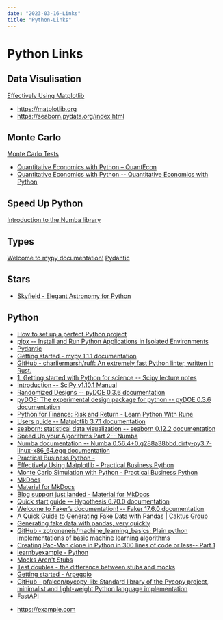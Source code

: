 ```yaml
---
date: "2023-03-16-Links"
title: "Python-Links"
---
```

<!-- markdownlint-disable MD025 -->
# Python Links
<!-- markdownlint-enable MD025 -->

## Data Visulisation

[Effectively Using Matplotlib](https://pbpython.com/effective-matplotlib.html)
<!-- markdownlint-disable MD034 -->
* https://matplotlib.org
* https://seaborn.pydata.org/index.html
<!-- markdownlint-enable MD034 -->

## Monte Carlo

[Monte Carlo Tests](https://nbviewer.org/github/scipy/scipy-cookbook/blob/main/ipython/ResamplingAndMonteCarloMethods/resampling_tutorial_1.ipynb)
* [Quantitative Economics with Python – QuantEcon](https://quantecon.org/python-lectures/)
* [Quantitative Economics with Python -- Quantitative Economics with Python](https://python.quantecon.org/intro.html)

## Speed Up Python

[Introduction to the Numba library](https://kratzert.github.io/2017/09/12/introduction-to-the-numba-library.html)

## Types

[Welcome to mypy documentation!](https://mypy.readthedocs.io/en/stable/index.html)
[Pydantic](https://docs.pydantic.dev/)

## Stars

* [Skyfield - Elegant Astronomy for Python](https://rhodesmill.org/skyfield/)

## Python

* [How to set up a perfect Python project](https://sourcery.ai/blog/python-best-practices/)
* [pipx -- Install and Run Python Applications in Isolated Environments](https://pypa.github.io/pipx/#overview-what-is-pipx)
* [Pydantic](https://docs.pydantic.dev)
* [Getting started - mypy 1.1.1 documentation](https://mypy.readthedocs.io/en/stable/getting_started.html#installing-and-running-mypy)
* [GitHub - charliermarsh/ruff: An extremely fast Python linter, written in Rust.](https://github.com/charliermarsh/ruff)
* [1. Getting started with Python for science -- Scipy lecture notes](https://scipy-lectures.org/intro/index.html)
* [Introduction -- SciPy v1.10.1 Manual](https://docs.scipy.org/doc/scipy/tutorial/general.html)
* [Randomized Designs -- pyDOE 0.3.6 documentation](https://pythonhosted.org/pyDOE/randomized.html)
* [pyDOE: The experimental design package for python -- pyDOE 0.3.6 documentation](https://pythonhosted.org/pyDOE/index.html)
* [Python for Finance: Risk and Return - Learn Python With Rune](https://www.learnpythonwithrune.org/python-for-finance-risk-and-return/)
* [Users guide -- Matplotlib 3.7.1 documentation](https://matplotlib.org/stable/users/index.html)
* [seaborn: statistical data visualization -- seaborn 0.12.2 documentation](https://seaborn.pydata.org/index.html)
* [Speed Up your Algorithms Part 2-- Numba](https://towardsdatascience.com/speed-up-your-algorithms-part-2-numba-293e554c5cc1)
* [Numba documentation -- Numba 0.56.4+0.g288a38bbd.dirty-py3.7-linux-x86_64.egg documentation](https://numba.readthedocs.io/en/stable/index.html)
* [Practical Business Python -](https://pbpython.com)
* [Effectively Using Matplotlib - Practical Business Python](https://pbpython.com/effective-matplotlib.html)
* [Monte Carlo Simulation with Python - Practical Business Python](https://pbpython.com/monte-carlo.html)
* [MkDocs](https://www.mkdocs.org)
* [Material for MkDocs](https://squidfunk.github.io/mkdocs-material/)
* [Blog support just landed - Material for MkDocs](https://squidfunk.github.io/mkdocs-material/blog/2022/09/12/blog-support-just-landed/?h=jekyll)
* [Quick start guide -- Hypothesis 6.70.0 documentation](https://hypothesis.readthedocs.io/en/latest/quickstart.html)
* [Welcome to Faker’s documentation! -- Faker 17.6.0 documentation](https://faker.readthedocs.io/en/latest/index.html#)
* [A Quick Guide to Generating Fake Data with Pandas | Caktus Group](https://www.caktusgroup.com/blog/2020/04/15/quick-guide-generating-fake-data-with-pandas/)
* [Generating fake data with pandas, very quickly](https://towardsdatascience.com/generating-fake-data-with-pandas-very-quickly-b99467d4c618)
* [GitHub - zotroneneis/machine_learning_basics: Plain python implementations of basic machine learning algorithms](https://github.com/zotroneneis/machine_learning_basics)
* [Creating Pac-Man clone in Python in 300 lines of code or less-- Part 1](https://itnext.io/how-to-create-pac-man-in-python-in-300-lines-of-code-or-less-part-1-288d54baf939)
* [learnbyexample - Python](https://learnbyexample.github.io/tips/#python)
* [Mocks Aren't Stubs](https://martinfowler.com/articles/mocksArentStubs.html)
* [Test doubles - the difference between stubs and mocks](https://womanonrails.com/test-doubles)
* [Getting started - Arpeggio](http://textx.github.io/Arpeggio/2.0/getting_started/)
* [GitHub - pfalcon/pycopy-lib: Standard library of the Pycopy project, minimalist and light-weight Python language implementation](https://github.com/pfalcon/pycopy-lib)
* [FastAPI](https://fastapi.tiangolo.com)


<!-- markdownlint-disable MD034 -->
* https://example.com
<!-- markdownlint-enable MD034 -->
